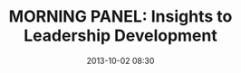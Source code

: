 ---
date: 2013-10-02 08:30
hour: 8:30 - 9:30 am
title: "MORNING PANEL: Insights to Leadership Development"
name: 
company:
categories: day2
expand:
---